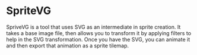 # SpriteVG
SpriveVG is a tool that uses SVG as an intermediate in sprite creation. It takes a base image file,
then allows you to transform it by applying filters to help in the SVG transformation. Once you
have the SVG, you can animate it and then export that animation as a sprite tilemap.
